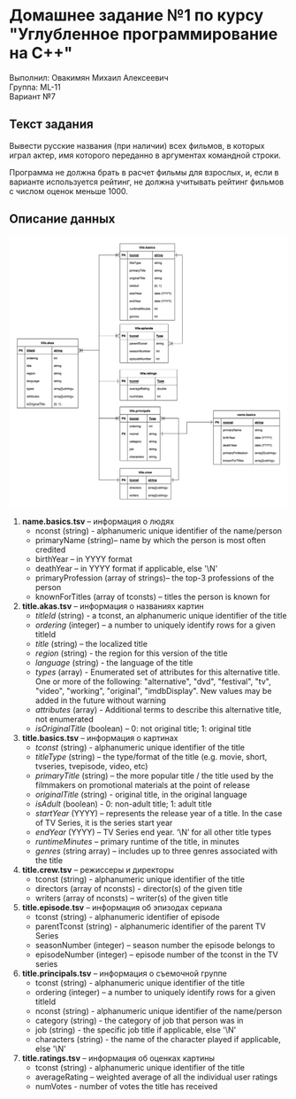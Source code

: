 # Домашнее задание №1 по курсу "Углубленное программирование на C++"
Выполнил: Овакимян Михаил Алексеевич \
Группа: ML-11 \
Вариант №7

## Текст задания
Вывести русские названия (при наличии) всех фильмов, в которых играл актер, имя которого переданно в
аргументах командной строки.

Программа не должна брать в расчет фильмы для взрослых, и, если в варианте используется рейтинг, не должна учитывать
рейтинг фильмов с числом оценок меньше 1000.

## Описание данных
![Диаграмма таблиц](images/tables.png?raw=true)

1. **name.basics.tsv** – информация о людях
   - nconst (string) - alphanumeric unique identifier of the name/person
   - primaryName (string)– name by which the person is most often credited
   - birthYear – in YYYY format
   - deathYear – in YYYY format if applicable, else '\N'
   - primaryProfession (array of strings)– the top-3 professions of the person
   - knownForTitles (array of tconsts) – titles the person is known for
2. **title.akas.tsv** – информация о названиях картин
   - _titleId_ (string) - a tconst, an alphanumeric unique identifier of the title
   - _ordering_ (integer) – a number to uniquely identify rows for a given titleId
   - _title_ (string) – the localized title
   - _region_ (string) - the region for this version of the title
   - _language_ (string) - the language of the title
   - _types_ (array) - Enumerated set of attributes for this alternative title. One or more of the following: "alternative", "dvd", "festival", "tv", "video", "working", "original", "imdbDisplay". New values may be added in the future without warning
   - _attributes_ (array) - Additional terms to describe this alternative title, not enumerated
   - _isOriginalTitle_ (boolean) – 0: not original title; 1: original title
3. **title.basics.tsv** – информация о картинах
   - _tconst_ (string) - alphanumeric unique identifier of the title
   - _titleType_ (string) – the type/format of the title (e.g. movie, short, tvseries, tvepisode, video, etc)
   - _primaryTitle_ (string) – the more popular title / the title used by the filmmakers on promotional materials at the point of release
   - _originalTitle_ (string) - original title, in the original language
   - _isAdult_ (boolean) - 0: non-adult title; 1: adult title
   - _startYear_ (YYYY) – represents the release year of a title. In the case of TV Series, it is the series start year
   - _endYear_ (YYYY) – TV Series end year. ‘\N’ for all other title types
   - _runtimeMinutes_ – primary runtime of the title, in minutes
   - _genres_ (string array) – includes up to three genres associated with the title
4. **title.crew.tsv** – режиссеры и директоры
   - tconst (string) - alphanumeric unique identifier of the title
   - directors (array of nconsts) - director(s) of the given title
   - writers (array of nconsts) – writer(s) of the given title
5. **title.episode.tsv** – информация об эпизодах сериала
   - tconst (string) - alphanumeric identifier of episode
   - parentTconst (string) - alphanumeric identifier of the parent TV Series
   - seasonNumber (integer) – season number the episode belongs to
   - episodeNumber (integer) – episode number of the tconst in the TV series
6. **title.principals.tsv** – информация о съемочной группе
   - tconst (string) - alphanumeric unique identifier of the title
   - ordering (integer) – a number to uniquely identify rows for a given titleId
   - nconst (string) - alphanumeric unique identifier of the name/person
   - category (string) - the category of job that person was in
   - job (string) - the specific job title if applicable, else '\N'
   - characters (string) - the name of the character played if applicable, else '\N'
7. **title.ratings.tsv** – информация об оценках картины
   - tconst (string) - alphanumeric unique identifier of the title
   - averageRating – weighted average of all the individual user ratings
   - numVotes - number of votes the title has received